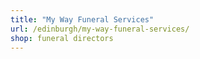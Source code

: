 ```yaml
---
title: "My Way Funeral Services"
url: /edinburgh/my-way-funeral-services/
shop: funeral directors
---
```


